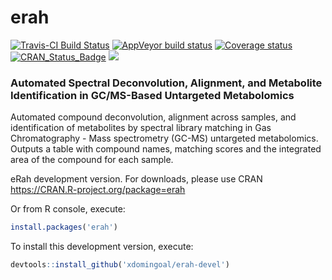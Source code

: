 # erah

[![Travis-CI Build Status](https://travis-ci.org/xdomingoal/erah-devel.svg?branch=devel)](https://travis-ci.org/xdomingoal/erah-devel)
[![AppVeyor build status](https://ci.appveyor.com/api/projects/status/github/xdomingoal/erah-devel?branch=devel&svg=true)](https://ci.appveyor.com/project/xdomingoal/erah-devel)
[![Coverage status](https://codecov.io/gh/xdomingoal/erah-devel/branch/master/graph/badge.svg)](https://codecov.io/github/xdomingoal/erah-devel?branch=devel)
[![CRAN_Status_Badge](http://www.r-pkg.org/badges/version/erah)](https://cran.r-project.org/package=erah)
[![](http://cranlogs.r-pkg.org/badges/erah)](http://cran.rstudio.com/web/packages/erah/index.html)

### Automated Spectral Deconvolution, Alignment, and Metabolite Identification in GC/MS-Based Untargeted Metabolomics

Automated compound deconvolution, alignment across samples, and identification of metabolites by spectral library matching in Gas Chromatography - Mass spectrometry (GC-MS) untargeted metabolomics. Outputs a table with compound names, matching scores and the integrated area of the compound for each sample.

eRah development version. For downloads, please use CRAN
https://CRAN.R-project.org/package=erah 

Or from R console, execute:

```r
install.packages('erah')
```
To install this development version, execute:

```r
devtools::install_github('xdomingoal/erah-devel')
```
